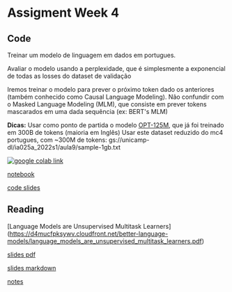 # Assigment Week 4

## Code

Treinar um modelo de linguagem em dados em portugues.

Avaliar o modelo usando a perplexidade, que é simplesmente a exponencial de todas as losses do dataset de validação

Iremos treinar o modelo para prever o próximo token dado os anteriores (também conhecido como Causal Language Modeling). Não confundir com o Masked Language Modeling (MLM), que consiste em prever tokens mascarados em uma dada sequência (ex: BERT's MLM)

**Dicas:**
Usar como ponto de partida o modelo [OPT-125M](https://huggingface.co/facebook/opt-125m), que já foi treinado em 300B de tokens (maioria em Inglês)
Usar este dataset reduzido do mc4 portugues, com ~300M de tokens: gs://unicamp-dl/ia025a_2022s1/aula9/sample-1gb.txt

[![google colab link](https://colab.research.google.com/assets/colab-badge.svg)](https://colab.research.google.com/github/tcvieira/IA368-DD-012023/blob/main/assingments/04/notebook.ipynb)

[notebook](notebook.ipynb)

[code slides](code-slides.pdf)

## Reading

[Language Models are Unsupervised Multitask Learners] (https://d4mucfpksywv.cloudfront.net/better-language-models/language_models_are_unsupervised_multitask_learners.pdf)

[slides pdf](article-slides.pdf)

[slides markdown](article-slides.md)

[notes](article-notes.md)

